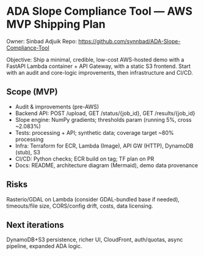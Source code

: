# ADA Slope Compliance Tool — AWS MVP Shipping Plan

Owner: Sinbad Adjuik
Repo: https://github.com/synnbad/ADA-Slope-Compliance-Tool

Objective: Ship a minimal, credible, low-cost AWS-hosted demo with a FastAPI Lambda container + API Gateway, with a static S3 frontend. Start with an audit and core-logic improvements, then infrastructure and CI/CD.

## Scope (MVP)
- Audit & improvements (pre-AWS)
- Backend API: POST /upload, GET /status/{job_id}, GET /results/{job_id}
- Slope engine: NumPy gradients; thresholds param (running 5%, cross ~2.083%)
- Tests: processing + API; synthetic data; coverage target ~80% processing
- Infra: Terraform for ECR, Lambda (Image), API GW (HTTP), DynamoDB (stub), S3
- CI/CD: Python checks; ECR build on tag; TF plan on PR
- Docs: README, architecture diagram (Mermaid), demo data provenance

## Risks
Rasterio/GDAL on Lambda (consider GDAL-bundled base if needed), timeouts/file size, CORS/config drift, costs, data licensing.

## Next iterations
DynamoDB+S3 persistence, richer UI, CloudFront, auth/quotas, async pipeline, expanded ADA logic.
